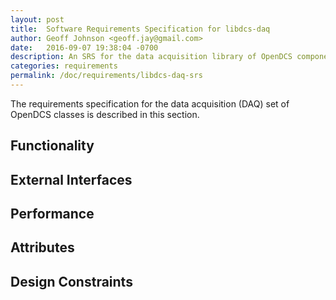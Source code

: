 ```yaml
---
layout: post
title:  Software Requirements Specification for libdcs-daq
author: Geoff Johnson <geoff.jay@gmail.com>
date:   2016-09-07 19:38:04 -0700
description: An SRS for the data acquisition library of OpenDCS components.
categories: requirements
permalink: /doc/requirements/libdcs-daq-srs
---
```


The requirements specification for the data acquisition (DAQ) set of OpenDCS
classes is described in this section.<br/>
<!--break-->

## Functionality

<!-- What is the software supposed to do? -->

## External Interfaces

<!-- How does the software interact with people, the system's hardware, other
     hardware, and other software? -->

## Performance

<!-- What is the speed, availability, response time, recovery time of various
     software functions, etc.? -->

## Attributes

<!-- What are the portability, correctness, maintainability, security, etc.
     considerations? -->

## Design Constraints

<!-- Are there any required standards in effect, implementation language,
     policies for database integrity, resource limits, operating environment(s)
     etc.? -->
